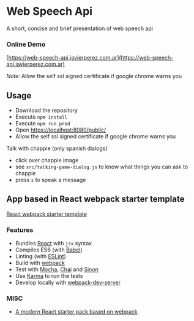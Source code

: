 # Web Speech Api

A short, concise and brief presentation of web speech api

### Online Demo
[https://web-speech-api.javierperez.com.ar](https://web-speech-api.javierperez.com.ar)

*Note:* Allow the self ssl signed certificate if google chrome warns you

## Usage

- Download the repository
- Execute `npm install`
- Execute `npm run prod`
- Open [https://localhost:8080/public/](https://localhost:8080/public/)
- Allow the self ssl signed certificate if google chrome warns you

Talk with chappie (only spanish dialogs)
 - click over chappie image
 - see `src/talking-game-dialog.js` to know what things you can ask to chappie
 - press `s` to speak a message

## App based in React webpack starter template

[React webpack starter template](https://github.com/krasimir/react-webpack-starter)

### Features

* Bundles [React](https://facebook.github.io/react/) with `jsx` syntax
* Compiles ES6 (with [Babel](https://babeljs.io/))
* Linting (with [ESLint](http://eslint.org/))
* Build with [webpack](https://webpack.github.io/)
* Test with [Mocha](http://mochajs.org/), [Chai](http://chaijs.com/) and [Sinon](http://sinonjs.org/)
* Use [Karma](http://karma-runner.github.io/) to run the tests
* Develop locally with [webpack-dev-server](http://webpack.github.io/docs/webpack-dev-server.html)

### MISC

* [A modern React starter pack based on webpack](http://krasimirtsonev.com/blog/article/a-modern-react-starter-pack-based-on-webpack)
